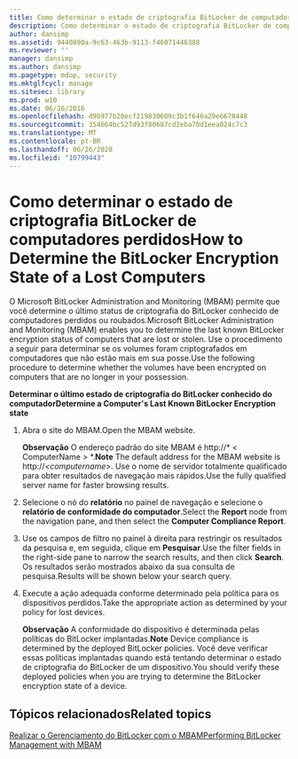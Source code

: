 ```yaml
---
title: Como determinar o estado de criptografia BitLocker de computadores perdidos
description: Como determinar o estado de criptografia BitLocker de computadores perdidos
author: dansimp
ms.assetid: 9440890a-9c63-463b-9113-f46071446388
ms.reviewer: ''
manager: dansimp
ms.author: dansimp
ms.pagetype: mdop, security
ms.mktglfcycl: manage
ms.sitesec: library
ms.prod: w10
ms.date: 06/16/2016
ms.openlocfilehash: d9b977b20ecf219830609c3b1f646a29e6678448
ms.sourcegitcommit: 354664bc527d93f80687cd2eba70d1eea024c7c3
ms.translationtype: MT
ms.contentlocale: pt-BR
ms.lasthandoff: 06/26/2020
ms.locfileid: "10799443"
---
```

# <span data-ttu-id="5c91d-103">Como determinar o estado de criptografia BitLocker de computadores perdidos</span><span class="sxs-lookup"><span data-stu-id="5c91d-103">How to Determine the BitLocker Encryption State of a Lost Computers</span></span>


<span data-ttu-id="5c91d-104">O Microsoft BitLocker Administration and Monitoring (MBAM) permite que você determine o último status de criptografia do BitLocker conhecido de computadores perdidos ou roubados.</span><span class="sxs-lookup"><span data-stu-id="5c91d-104">Microsoft BitLocker Administration and Monitoring (MBAM) enables you to determine the last known BitLocker encryption status of computers that are lost or stolen.</span></span> <span data-ttu-id="5c91d-105">Use o procedimento a seguir para determinar se os volumes foram criptografados em computadores que não estão mais em sua posse.</span><span class="sxs-lookup"><span data-stu-id="5c91d-105">Use the following procedure to determine whether the volumes have been encrypted on computers that are no longer in your possession.</span></span>

**<span data-ttu-id="5c91d-106">Determinar o último estado de criptografia do BitLocker conhecido do computador</span><span class="sxs-lookup"><span data-stu-id="5c91d-106">Determine a Computer's Last Known BitLocker Encryption state</span></span>**

1.  <span data-ttu-id="5c91d-107">Abra o site do MBAM.</span><span class="sxs-lookup"><span data-stu-id="5c91d-107">Open the MBAM website.</span></span>

    <span data-ttu-id="5c91d-108">**Observação**  O endereço padrão do site MBAM é http://\* &lt; ComputerName &gt; \*.</span><span class="sxs-lookup"><span data-stu-id="5c91d-108">**Note** The default address for the MBAM website is http://*&lt;computername&gt;*.</span></span> <span data-ttu-id="5c91d-109">Use o nome de servidor totalmente qualificado para obter resultados de navegação mais rápidos.</span><span class="sxs-lookup"><span data-stu-id="5c91d-109">Use the fully qualified server name for faster browsing results.</span></span>

     

2.  <span data-ttu-id="5c91d-110">Selecione o nó do **relatório** no painel de navegação e selecione o **relatório de conformidade do computador**.</span><span class="sxs-lookup"><span data-stu-id="5c91d-110">Select the **Report** node from the navigation pane, and then select the **Computer Compliance Report**.</span></span>

3.  <span data-ttu-id="5c91d-111">Use os campos de filtro no painel à direita para restringir os resultados da pesquisa e, em seguida, clique em **Pesquisar**.</span><span class="sxs-lookup"><span data-stu-id="5c91d-111">Use the filter fields in the right-side pane to narrow the search results, and then click **Search**.</span></span> <span data-ttu-id="5c91d-112">Os resultados serão mostrados abaixo da sua consulta de pesquisa.</span><span class="sxs-lookup"><span data-stu-id="5c91d-112">Results will be shown below your search query.</span></span>

4.  <span data-ttu-id="5c91d-113">Execute a ação adequada conforme determinado pela política para os dispositivos perdidos.</span><span class="sxs-lookup"><span data-stu-id="5c91d-113">Take the appropriate action as determined by your policy for lost devices.</span></span>

    <span data-ttu-id="5c91d-114">**Observação**  A conformidade do dispositivo é determinada pelas políticas do BitLocker implantadas.</span><span class="sxs-lookup"><span data-stu-id="5c91d-114">**Note** Device compliance is determined by the deployed BitLocker policies.</span></span> <span data-ttu-id="5c91d-115">Você deve verificar essas políticas implantadas quando está tentando determinar o estado de criptografia do BitLocker de um dispositivo.</span><span class="sxs-lookup"><span data-stu-id="5c91d-115">You should verify these deployed policies when you are trying to determine the BitLocker encryption state of a device.</span></span>

     

## <span data-ttu-id="5c91d-116">Tópicos relacionados</span><span class="sxs-lookup"><span data-stu-id="5c91d-116">Related topics</span></span>


[<span data-ttu-id="5c91d-117">Realizar o Gerenciamento do BitLocker com o MBAM</span><span class="sxs-lookup"><span data-stu-id="5c91d-117">Performing BitLocker Management with MBAM</span></span>](performing-bitlocker-management-with-mbam.md)

 

 





